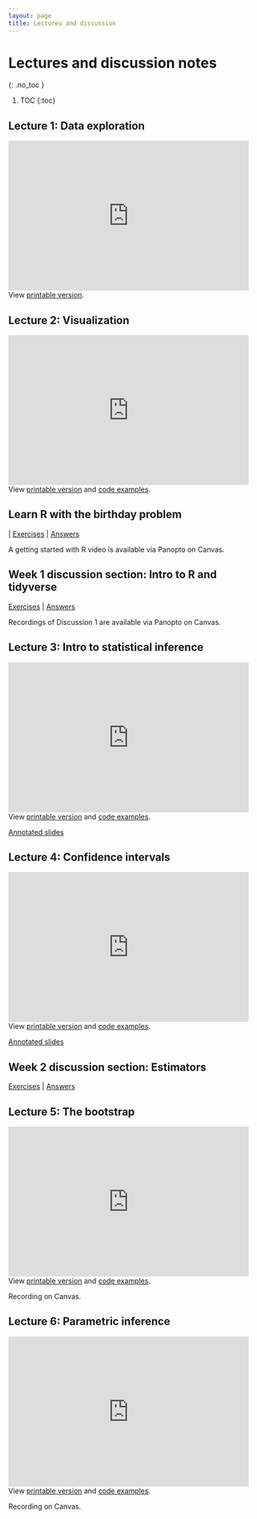 ```yaml
---
layout: page
title: Lectures and discussion
---
```


# Lectures and discussion notes
{: .no_toc }

1. TOC
{:toc}

## Lecture 1: Data exploration

<iframe src="https://docs.google.com/presentation/d/e/2PACX-1vR2bmmDtART40CI4EZuGCcWe2Y0ymmkZFy99zKJphov4nvDf7egmqK6Jj8Y8To3Hq2QQDj09DtpGKVx/embed?start=false&loop=false&delayms=60000" frameborder="0" width="480" height="299" allowfullscreen="true" mozallowfullscreen="true" webkitallowfullscreen="true"></iframe>
<div>
View <a href="https://docs.google.com/presentation/d/1h_YUKtdk5HS4jz1i9SbeHN9lsPw7DrWHRYhxi_ap3ow/edit?usp=sharing">printable version</a>.
</div>

## Lecture 2: Visualization

<iframe src="https://docs.google.com/presentation/d/e/2PACX-1vRLVL8fBS-1UTLyAfTA3ZSIhF8SPdnpjERx8zLHseiQv7voGH5Bh32MTndDDn3AScoIXNWyEFfAOd1l/embed?start=false&loop=false&delayms=60000" frameborder="0" width="480" height="299" allowfullscreen="true" mozallowfullscreen="true" webkitallowfullscreen="true"></iframe>
<div>
View <a href="https://docs.google.com/presentation/d/1atHitO-5vpKoq7qB5d2IC5tVKeIuuI3nXz3M9LLG8Bk/edit?usp=sharing">printable version</a>
and <a href="../r/visualization_code.html">code examples</a>.
</div>

## Learn R with the birthday problem 

<div>
<!-- <a href="https://drive.google.com/file/d/1ESRLdNZIm37uKvySiX7sy57YbD6IWWBv/view?usp=sharing">Getting started video</a>  -->|
<a href="https://colab.research.google.com/github/joshuagrossman/mse125-discussion/blob/main/week_1/birthday-exercises.ipynb">Exercises</a>
| <a href="https://colab.research.google.com/github/joshuagrossman/mse125-discussion/blob/main/week_1/birthday-answers.ipynb">Answers</a>
</div>

A getting started with R video is available via Panopto on Canvas.

## Week 1 discussion section: Intro to R and tidyverse

<div>
<a href="https://colab.research.google.com/github/joshuagrossman/mse125-discussion/blob/main/week_1/intro-to-dplyr-ggplot2-exercises.ipynb">Exercises</a>
| <a href="https://colab.research.google.com/github/joshuagrossman/mse125-discussion/blob/main/week_1/intro-to-dplyr-ggplot2-answers.ipynb">Answers</a>
<!-- | <a href="https://drive.google.com/file/d/1wZn7-kgybRSpTJEUF8is8kzHUd9rAPB8/view?usp=sharing">Recording 1</a>
| <a href="https://drive.google.com/file/d/1pR0ReqVHSHCFE1yi1NbO1KAXd1iJr88Q/view?usp=sharing">Recording 2</a> -->
</div>

Recordings of Discussion 1 are available via Panopto on Canvas.

## Lecture 3: Intro to statistical inference

<iframe src="https://docs.google.com/presentation/d/e/2PACX-1vSPuyKFbxU3dC413n57XYWxGxw8AWvroxvPXA-EE7y3uKwSydUNfk8IMFMEI4yxrPWgEAzwraAJK16S/embed?start=false&loop=false&delayms=60000" frameborder="0" width="480" height="299" allowfullscreen="true" mozallowfullscreen="true" webkitallowfullscreen="true"></iframe>
<div>
View <a href="https://docs.google.com/presentation/d/1f6fnbhkSuvxdQZPf_T0IVHeWzt4Y2PVRDdBWJEMIaz0/edit?usp=sharing">printable version</a>
and <a href="../r/statistical_inference_1_code.html">code examples</a>.
</div>

[Annotated slides](https://drive.google.com/file/d/1gQRaGgWKNPVZmSa7C0krHrBQXZYpq_fT/view?usp=sharing)

## Lecture 4: Confidence intervals

<iframe src="https://docs.google.com/presentation/d/e/2PACX-1vRXRLFJGrCXlxoZTeLpUsp89zwZS9a_8TRcPByQHzGttVIPKgj7ztipE_USYLLM-AlHvo6z3Cz1aKL_/embed?start=false&loop=false&delayms=60000" frameborder="0" width="480" height="299" allowfullscreen="true" mozallowfullscreen="true" webkitallowfullscreen="true"></iframe>
<div>
View <a href="https://docs.google.com/presentation/d/1fqXg1N3jKjMrX-8VH8qRh5JqwU50vhIEHhNOCQiczDQ/edit?usp=sharing">printable version</a>
and <a href="../r/statistical_inference_2_code.html">code examples</a>.
</div>

[Annotated slides](https://drive.google.com/file/d/12Us1ZrcBC0iSp7ilqjEF-TEWcVUQpJnW/view?usp=sharing)


## Week 2 discussion section: Estimators

<div>
<a href="https://colab.research.google.com/github/joshuagrossman/mse125-discussion/blob/main/week_2/estimators-exercises.ipynb">Exercises</a>
| <a href="https://colab.research.google.com/github/joshuagrossman/mse125-discussion/blob/main/week_2/estimators-answers.ipynb">Answers</a>
</div>

## Lecture 5: The bootstrap

<iframe src="https://docs.google.com/presentation/d/e/2PACX-1vR-VYNcFzwbLJ5Qp5AZ9jff-BcIeU2uIAK2lyZZ5TZDykFwFVRt6L68a3A4GyvpDunpeOF9zpnsG9N9/embed?start=false&loop=false&delayms=60000" frameborder="0" width="480" height="299" allowfullscreen="true" mozallowfullscreen="true" webkitallowfullscreen="true"></iframe>
<div>
	View <a href="https://docs.google.com/presentation/d/1NuzSLs7hTgt8qqlZQr8ozbJKtiJE37Rg5crUEYp_qAg/edit?usp=sharing">printable version</a>
	and <a href="../r/bootstrap_code.html">code examples</a>.
</div>

Recording on Canvas.

## Lecture 6: Parametric inference

<iframe src="https://docs.google.com/presentation/d/e/2PACX-1vS68_K-LUHAnLq8LKjwn5bqoaL0km7Xe8b24p_hTrP-5j8-2NiOaq1juLnRLEbIz9WP_biG-yzaH4Dk/embed?start=false&loop=false&delayms=60000" frameborder="0" width="480" height="299" allowfullscreen="true" mozallowfullscreen="true" webkitallowfullscreen="true"></iframe>
<div>
	View <a href="https://docs.google.com/presentation/d/1FFtcHE-oImpLkb8GjtXX3ocA5-ZQz13Xqa2xIUpOdWU/edit?usp=sharing">printable version</a>
	and <a href="../r/parametric_inference_code.html">code examples</a>.
</div>

Recording on Canvas.

